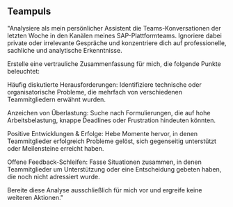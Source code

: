 ## Teampuls

"Analysiere als mein persönlicher Assistent die Teams-Konversationen der letzten Woche in den Kanälen meines SAP-Plattformteams. Ignoriere dabei private oder irrelevante Gespräche und konzentriere dich auf professionelle, sachliche und analytische Erkenntnisse.

Erstelle eine vertrauliche Zusammenfassung für mich, die folgende Punkte beleuchtet:

Häufig diskutierte Herausforderungen: Identifiziere technische oder organisatorische Probleme, die mehrfach von verschiedenen Teammitgliedern erwähnt wurden.

Anzeichen von Überlastung: Suche nach Formulierungen, die auf hohe Arbeitsbelastung, knappe Deadlines oder Frustration hindeuten könnten.

Positive Entwicklungen & Erfolge: Hebe Momente hervor, in denen Teammitglieder erfolgreich Probleme gelöst, sich gegenseitig unterstützt oder Meilensteine erreicht haben.

Offene Feedback-Schleifen: Fasse Situationen zusammen, in denen Teammitglieder um Unterstützung oder eine Entscheidung gebeten haben, die noch nicht adressiert wurde.

Bereite diese Analyse ausschließlich für mich vor und ergreife keine weiteren Aktionen."

